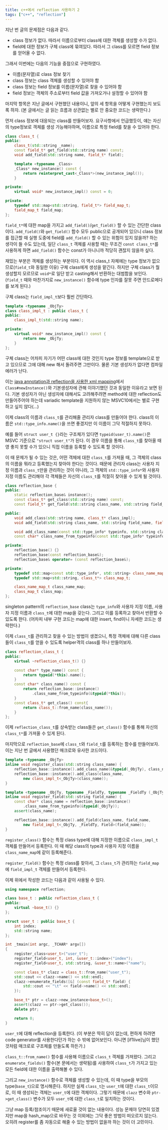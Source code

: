 ```yaml
---
title: c++에서 reflection 사용하기 2
tags: ["c++", "reflection"]
---
```


지난 번 글의 문제점은 다음과 같다.

- class 정보가 없다. 따라서 이름으로부터 class에 대한 객체를 생성할 수가 없다.
- field에 대한 정보가 구체 class에 묶여있다. 따라서 그 class를 모르면 field 정보를 얻어올 수 없다.

그래서 이번에는 다음의 기능을 중점으로 구현하였다.

- 이름(문자열)로 class 정보 찾기
- class 정보는 class 객체를 생성할 수 있어야 함
- class 정보는 field 정보를 이름(문자열)로 찾을 수 있어야 함
- field 정보는 객체의 주소로부터 field 값을 가져오거나 설정할 수 있어야 함

마지막 항목은 지난 글에서 구현했던 내용이니, 앞의 세 항목을 어떻게 구현했는지 보도록 하자.
(본 글에서는 글 읽는 흐름과 상관없는 별로 안 중요한 코드는 생략한다.)

먼저 class 정보에 대응되는 class를 만들어보자. 요구사항에서 언급했듯이, 얘는 자신의 type정보로 객체를 생성 가능해야하며, 이름으로 특정 field를 찾을 수 있어야 한다.

```cpp
class class_t {
public:
    class_t(std::string _name);
    const field_t* get_field(std::string name) const;
    void add_field(std::string name, field_t* field);

    template <typename _Class>
    _Class* new_instance() const {
        return reinterpret_cast<_Class*>(new_instance_impl());
    }

private:
    virtual void* new_instance_impl() const = 0;

private:
    typedef std::map<std::string, field_t*> field_map_t;
    field_map_t field_map;
};
```

`field_t*`에 대한 map을 가지고 `add_field()`/`get_field()` 할 수 있는 간단한 class이다. `add_field()`와 `get_field()` 함수 모두 public으로 공개되어 있으니 class 정보를 접근할 때 실행 도중에 field를 `add_field()` 할 수 있는 위험이 있지 않을까? 하는 생각이 들 수도 있는데, 일단 `class_t` 객체를 사용할 때는 무조건 `const class_t*`를 사용하게 하면 `add_field()` 함수는 const가 아니니까 적당히 괜찮지 않을까 싶다.

재밌는 부분은 객체를 생성하는 부분이다. 이 역시 class_t 자체에는 type 정보가 없으므로(`field_t`와 동일한 이유) 구체 class에게 생성을 맡긴다. 하지만 구체 class가 뭘 생성할지 모르므로 `void*`로 일단 받고 casting해서 반환하는 대범함을 보인다. (`field_t` 때와 마찬가지로 `new_instance()` 함수에 type 인자를 잘못 주면 안드로메다를 보게 된다.)

구체 class는 `field_impl_t`보다 훨씬 간단하다.

```cpp
template <typename _ObjTy>
class class_impl_t : public class_t {
public:
    class_impl_t(std::string name);

private:
    virtual void* new_instance_impl() const {
        return new _ObjTy;
    }
};
```

구체 class는 어차피 자기가 어떤 class에 대한 것인지 type 정보를 template으로 받고 있으므로 그에 대해 new 해서 돌려주면 그만이다. 물론 기본 생성자가 없다면 컴파일 에러가 난다.

이는 [java annotation과 reflection을 사용한 xml mapping](/2012/05/31/xml-mapping-using-java-annotation-and-reflection/)에서 `Class#newInstance()`와 기본생성자에 관해 이야기했던 것과 동일한 이유라고 보면 된다.
기본 생성자가 아닌 생성자에 대해서도 고려해주려면 method에 대한 reflection도 만들어주어야 하는데 variadic template을 지원하지 않는 MSVC10에서는 별로 구현하고 싶지 않다(...)

이제 class의 이름과 `class_t`를 관리해줄 관리자 class를 만들어야 한다. class의 이름은 `std::type_info.name()`을 쓰면 좋겠지만 이 이름이 그닥 적절하지 못하다.

예를 들어 `struct user_t {}`라는 구조체가 있다면 `typeid(user_t).name()`은 MSVC 기준으로 `"struct user_t"`가 된다. 이 경우 이름을 통해 `class_t`를 찾아올 때 영 좋지 못할 수가 있으니 직접 이름을 등록할 수 있도록 할 것이다.

이 때 문제가 될 수 있는 것은, 어떤 객체에 대한 `class_t`를 가져올 때, 그 객체의 class의 이름을 뭐라고 등록했는지 찾아야 한다는 것이다. 때문에 관리자 class는 사용자 지정 이름과 `class_t`만을 관리하는 것이 아니라, 그 객체의 `std::type_info*`와 사용자 지정 이름도 관리해야 각 객체들은 자신의 `class_t`를 적절히 찾아올 수 있게 될 것이다.

```cpp
class reflection_base {
public:
    static reflection_base& instance();
    const class_t* get_class(std::string name) const;
    const field_t* get_field(std::string class_name, std::string field_name) const;

public:
    void add_class(std::string name, class_t* class_impl);
    void add_field(std::string class_name, std::string field_name, field_t* field_impl);

    void add_class_name(const std::type_info* typeinfo, std::string class_name);
    const char* class_name_from_typeinfo(const std::type_info* typeinfo) const;

private:
    reflection_base() {}
    reflection_base(const reflection_base&);
    reflection_base& operator= (const reflection_base&);

private:
    typedef std::map<const std::type_info*, std::string> class_name_map_t;
    typedef std::map<std::string, class_t*> class_map_t;

    class_name_map_t class_name_map;
    class_map_t class_map;
};
```

singleton pattern의 `reflection_base` class는 `type_info`와 사용자 지정 이름, 사용자 지정 이름과 `class_t`에 대한 map을 갖는다. 그리고 이를 등록하고 찾아서 반환할 수 있도록 한다. (어차피 내부 구현 코드는 map에 대한 insert, find이니 자세한 코드는 생략한다.)

이제 `class_t`를 관리하고 찾을 수 있는 방법이 생겼으니, 특정 객체에 대해 다른 class들이 `class_t`를 얻을 수 있도록 helper격의 class를 하나 만들어보자.

```cpp
class reflection_class_t {
public:
    virtual ~reflection_class_t() {}

    const char* type_name() const {
        return typeid(*this).name();
    }
    const char* class_name() const {
        return reflection_base::instance()
            .class_name_from_typeinfo(&typeid(*this));
    }
    const class_t* get_class() const{
        return class_t::from_name(class_name());
    }
};
```

이제 `reflection_class_t`를 상속받는 class들은 `get_class()` 함수를 통해 자신의 `class_t*`를 가져올 수 있게 된다.

마지막으로 `reflection_base`에 `class_t`와 `field_t`를 등록하는 함수를 만들어보자. 이는 지난 번 글에서 사용했던 매크로와 유사한 코드이다.

```cpp
template <typename _ObjTy>
inline void register_class(std::string class_name) {
    reflection_base::instance().add_class_name(&typeid(_ObjTy), class_name);
    reflection_base::instance().add_class(class_name,
        new class_impl_t<_ObjTy>(class_name));
}

template <typename _ObjTy, typename _FieldTy, typename _FieldTy (_ObjTy::*Field)>
inline void register_field(std::string field_name) {
    const char* class_name = reflection_base::instance()
        .class_name_from_typeinfo(&typeid(_ObjTy));
    assert(class_name);

    reflection_base::instance().add_field(class_name, field_name,
        new field_impl_t<_ObjTy, _FieldTy, Field>(field_name));
}
```

`register_class()` 함수는 특정 class type에 대해 지정한 이름으로 `class_impl_t` 객체를 만들어서 등록한다. 이 때 해당 class의 type과 사용자 지정 이름을 `class_name_map`에 같이 등록해준다.

`register_field()` 함수는 특정 class를 찾아서, 그 `class_t`가 관리하는 `field_map`에 `field_impl_t` 객체를 만들어서 등록한다.

이제 위에서 작성한 코드는 다음과 같이 사용될 수 있다.

```cpp
using namespace reflection;

class base_t : public reflection_class_t {
public:
    virtual ~base_t() {}
};

struct user_t : public base_t {
    int index;
    std::string name;
};

int _tmain(int argc, _TCHAR* argv[])
{
    register_class<user_t>("user_t");
    register_field<user_t, int, &user_t::index>("index");
    register_field<user_t, std::string, &user_t::name>("name");

    const class_t* clazz = class_t::from_name("user_t");
    std::cout << clazz->name() << std::endl;
    clazz->enumerate_fields([&] (const field_t* field) {
        std::cout << "\t" << field->name() << std::endl;
    });

    base_t* ptr = clazz->new_instance<base_t>();
    assert(clazz == ptr->get_class());
    delete ptr;

    return 0;
}
```

`user_t`에 대해 reflection을 등록한다.
(이 부분은 딱히 답이 없는데, 편하게 하려면 code generator를 사용한다던가 하는 수 밖에 없어보인다.
아니면 [if1live]님이 했던 것처럼 매크로로 구조체를 만들도록 하든가.)

`class_t::from_name()` 함수를 사용해 이름으로 `class_t` 객체를 가져왔다. 그리고 `enumerate_fields()` 함수(본 문에서는 생략됨)를 사용하여 `class_t`가 가지고 있는 모든 field에 대한 이름을 출력해볼 수 있다.

그리고 `new_instance()` 함수로 객체를 생성할 수 있는데, 이 때 type을 부모의 type(`base_t`)으로 명시해준다. 하지만 실제 `class_t`는 `user_t`에 대한 `class_t`이므로, 이 때 생성되는 객체는 `user_t`에 대한 객체이다. 그렇기 때문에 `clazz` 변수와 `ptr->get_class()` 변수가 모두 `user_t`에 대한 `class_t`로 일치하는 것이다.

그냥 map 등록/참조이기 때문에 새로울 것이 없는 내용이다. 성능 문제야 당연히 있겠지만 map을 hash_map으로 바꾸는 것 이외에는 그닥 좋은 방법이 떠오르지 않는다. 오히려 register를 좀 자동으로 해줄 수 있는 방법이 없을까 하는 것이 더 고민이다.

